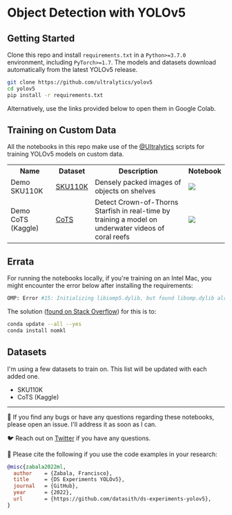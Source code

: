 # Object Detection with YOLOv5

## Getting Started

Clone this repo and install `requirements.txt` in a `Python>=3.7.0` environment, 
including `PyTorch>=1.7`. The models and datasets download automatically from the
latest YOLOv5 release.

```bash
git clone https://github.com/ultralytics/yolov5
cd yolov5 
pip install -r requirements.txt
```

Alternatively, use the links provided below to open them in Google Colab.

## Training on Custom Data

All the notebooks in this repo make use of the <a href="https://github.com/ultralytics">@Ultralytics</a> scripts for training 
YOLOv5 models on custom data.

<table class="tg">
  <tr>
    <th class="tg-yw4l"><b>Name</b></th>
    <th class="tg-yw4l"><b>Dataset</b></th>
    <th class="tg-yw4l"><b>Description</b></th>    
    <th class="tg-yw4l"><b>Notebook</b></th>
  </tr>
  
  <tr>
    <td class="tg-yw4l">Demo SKU110K</td>
    <td class="tg-yw4l"><a href="https://www.kaggle.com/datasets/thedatasith/sku110k-annotations">SKU110K</a></td>    
    <td class="tg-yw4l">Densely packed images of objects on shelves</td>
    <td class="tg-yw4l"><a href="https://colab.research.google.com/github/datasith/ds-experiments-yolov5/blob/main/demo_sku110k.ipynb">
      <img src="https://colab.research.google.com/assets/colab-badge.svg" width="" >
    </a></td>
  </tr>

  <tr>
    <td class="tg-yw4l">Demo CoTS (Kaggle)</td>
    <td class="tg-yw4l"><a href="https://www.kaggle.com/competitions/tensorflow-great-barrier-reef/data">CoTS</a></td>    
    <td class="tg-yw4l">Detect Crown-of-Thorns Starfish in real-time by training a model on underwater videos of coral reefs</td>
    <td class="tg-yw4l"><a href="https://colab.research.google.com/github/datasith/ds-experiments-yolov5/blob/main/demo_kaggle_cots.ipynb">
      <img src="https://colab.research.google.com/assets/colab-badge.svg" width="" >
    </a></td>
  </tr>  
</table>

## Errata

For running the notebooks locally, if you're training on an Intel Mac, you might 
encounter the error below after installing the requirements:

```bash
OMP: Error #15: Initializing libiomp5.dylib, but found libomp.dylib already initialized.
```

The solution ([found on Stack Overflow](https://stackoverflow.com/questions/53014306/error-15-initializing-libiomp5-dylib-but-found-libiomp5-dylib-already-initial)) for this is to:

```bash
conda update --all --yes
conda install nomkl
```

## Datasets

I'm using a few datasets to train on. This list will be updated with each added one.

- SKU110K
- CoTS (Kaggle)

---

🐞 If you find any bugs or have any questions regarding these notebooks, please open an issue. I'll address it as soon as I can. 

🐦 Reach out on [Twitter](https://twitter.com/datasith) if you have any questions. 

🔗 Please cite the following if you use the code examples in your research:
```bibtex
@misc{zabala2022ml,
  author    = {Zabala, Francisco},
  title     = {DS Experiments YOLOv5},
  journal   = {GitHub},
  year      = {2022},
  url       = {https://github.com/datasith/ds-experiments-yolov5},
}
```
